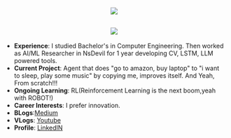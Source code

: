 
<h1 align="center">
  <a href="https://git.io/typing-svg">
    <img src="https://readme-typing-svg.herokuapp.com/?lines=Hi+👋;+I'm+Sailesh+Shiwakoti!;&center=true&size=30">
  </a>
</h1>


<h2 align="center">
  <a href="https://git.io/typing-svg">
    <img src="https://readme-typing-svg.herokuapp.com/?lines=Computer+Engineer+From+Nepal;10101011;0101011;00000000000000;100000000;11011111111111;&center=true&size=20">
    
    
  </a>
</h2>

- **Experience**: I studied Bachelor's in Computer Engineering. Then worked as AI/ML Researcher in NsDevil for 1 year developing CV, LSTM, LLM powered tools.
- **Current Project**: Agent that does "go to amazon, buy laptop" to "i want to sleep, play some music" by copying me, improves itself. And Yeah, From scratch!!! 
- **Ongoing Learning**: RL(Reinforcement Learning is the next boom,yeah with ROBOT!)
- **Career Interests**: I prefer innovation.
- **BLogs**:[Medium](https://medium.com/@ShiwakotiSailesh)
- **VLogs**: [Youtube](https://www.youtube.com/channel/UCBH8YX4ZXAoGTGdFoz2dpGw)
- **Profile**: [LinkedIN](https://www.linkedin.com/in/saileshshiwakoti/)

<div align="center">

  <br />
 
  <br />
  <br />
  <br />
</div>
